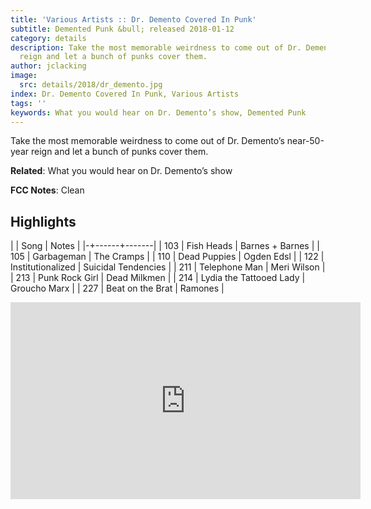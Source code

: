 ```yaml
---
title: 'Various Artists :: Dr. Demento Covered In Punk'
subtitle: Demented Punk &bull; released 2018-01-12
category: details
description: Take the most memorable weirdness to come out of Dr. Demento’s near-50-year
  reign and let a bunch of punks cover them.
author: jclacking
image:
  src: details/2018/dr_demento.jpg
index: Dr. Demento Covered In Punk, Various Artists
tags: ''
keywords: What you would hear on Dr. Demento’s show, Demented Punk
---
```

Take the most memorable weirdness to come out of Dr. Demento’s near-50-year reign and let a bunch of punks cover them.<!--more-->

**Related**: What you would hear on Dr. Demento’s show

**FCC Notes**: Clean

## Highlights

| | Song | Notes |
|-+------+-------|
| 103 | Fish Heads | Barnes + Barnes |
| 105 | Garbageman | The Cramps |
| 110 | Dead Puppies | Ogden Edsl |
| 122 | Institutionalized | Suicidal Tendencies |
| 211 | Telephone Man | Meri Wilson |
| 213 | Punk Rock Girl | Dead Milkmen |
| 214 | Lydia the Tattooed Lady | Groucho Marx |
| 227 | Beat on the Brat | Ramones |

<div class="tlo-detail-video"><iframe width="560" height="315" src="https://www.youtube.com/embed/BTBpOAELLvo" frameborder="0" allow="autoplay; encrypted-media" allowfullscreen></iframe></div>


